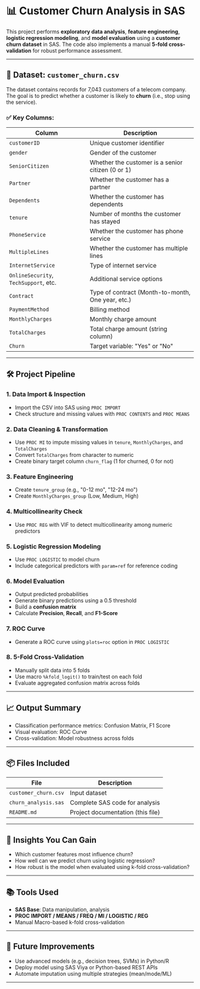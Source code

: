 # 📊 Customer Churn Analysis in SAS

This project performs **exploratory data analysis**, **feature engineering**, **logistic regression modeling**, and **model evaluation** using a **customer churn dataset** in SAS. The code also implements a manual **5-fold cross-validation** for robust performance assessment.

---

## 📁 Dataset: `customer_churn.csv`

The dataset contains records for 7,043 customers of a telecom company. The goal is to predict whether a customer is likely to **churn** (i.e., stop using the service).

### ✅ Key Columns:

| Column                                | Description                                       |
| ------------------------------------- | ------------------------------------------------- |
| `customerID`                          | Unique customer identifier                        |
| `gender`                              | Gender of the customer                            |
| `SeniorCitizen`                       | Whether the customer is a senior citizen (0 or 1) |
| `Partner`                             | Whether the customer has a partner                |
| `Dependents`                          | Whether the customer has dependents               |
| `tenure`                              | Number of months the customer has stayed          |
| `PhoneService`                        | Whether the customer has phone service            |
| `MultipleLines`                       | Whether the customer has multiple lines           |
| `InternetService`                     | Type of internet service                          |
| `OnlineSecurity`, `TechSupport`, etc. | Additional service options                        |
| `Contract`                            | Type of contract (Month-to-month, One year, etc.) |
| `PaymentMethod`                       | Billing method                                    |
| `MonthlyCharges`                      | Monthly charge amount                             |
| `TotalCharges`                        | Total charge amount (string column)               |
| `Churn`                               | Target variable: "Yes" or "No"                    |

---

## 🛠️ Project Pipeline

### 1. **Data Import & Inspection**

* Import the CSV into SAS using `PROC IMPORT`
* Check structure and missing values with `PROC CONTENTS` and `PROC MEANS`

### 2. **Data Cleaning & Transformation**

* Use `PROC MI` to impute missing values in `tenure`, `MonthlyCharges`, and `TotalCharges`
* Convert `TotalCharges` from character to numeric
* Create binary target column `churn_flag` (1 for churned, 0 for not)

### 3. **Feature Engineering**

* Create `tenure_group` (e.g., "0-12 mo", "12-24 mo")
* Create `MonthlyCharges_group` (Low, Medium, High)

### 4. **Multicollinearity Check**

* Use `PROC REG` with VIF to detect multicollinearity among numeric predictors

### 5. **Logistic Regression Modeling**

* Use `PROC LOGISTIC` to model churn
* Include categorical predictors with `param=ref` for reference coding

### 6. **Model Evaluation**

* Output predicted probabilities
* Generate binary predictions using a 0.5 threshold
* Build a **confusion matrix**
* Calculate **Precision**, **Recall**, and **F1-Score**

### 7. **ROC Curve**

* Generate a ROC curve using `plots=roc` option in `PROC LOGISTIC`

### 8. **5-Fold Cross-Validation**

* Manually split data into 5 folds
* Use macro `%kfold_logit()` to train/test on each fold
* Evaluate aggregated confusion matrix across folds

---

## 📈 Output Summary

* Classification performance metrics: Confusion Matrix, F1 Score
* Visual evaluation: ROC Curve
* Cross-validation: Model robustness across folds

---

## 📦 Files Included

| File                 | Description                       |
| -------------------- | --------------------------------- |
| `customer_churn.csv` | Input dataset                     |
| `churn_analysis.sas` | Complete SAS code for analysis    |
| `README.md`          | Project documentation (this file) |

---

## 🧠 Insights You Can Gain

* Which customer features most influence churn?
* How well can we predict churn using logistic regression?
* How robust is the model when evaluated using k-fold cross-validation?

---

## 📚 Tools Used

* **SAS Base**: Data manipulation, analysis
* **PROC IMPORT / MEANS / FREQ / MI / LOGISTIC / REG**
* Manual Macro-based k-fold cross-validation

---

## 🧩 Future Improvements

* Use advanced models (e.g., decision trees, SVMs) in Python/R
* Deploy model using SAS Viya or Python-based REST APIs
* Automate imputation using multiple strategies (mean/mode/ML)

---
